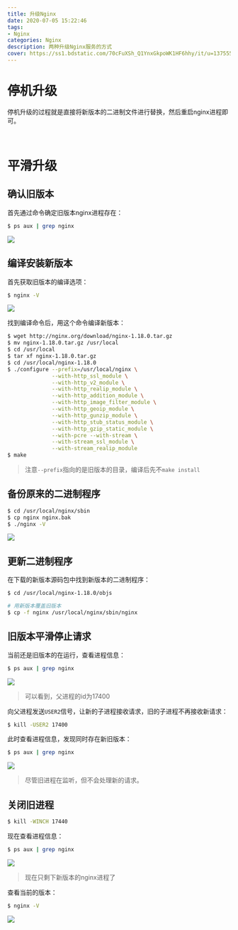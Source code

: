```yaml
---
title: 升级Nginx
date: 2020-07-05 15:22:46
tags:
- Nginx
categories: Nginx
description: 两种升级Nginx服务的方式
cover: https://ss1.bdstatic.com/70cFuXSh_Q1YnxGkpoWK1HF6hhy/it/u=1375552705,3642822908&fm=26&gp=0.jpg
---
```




# 停机升级

停机升级的过程就是直接将新版本的二进制文件进行替换，然后重启nginx进程即可。



<br>



# 平滑升级

## 确认旧版本

首先通过命令确定旧版本nginx进程存在：

```bash
$ ps aux | grep nginx
```



![](1.png)



## 编译安装新版本

首先获取旧版本的编译选项：

```bash
$ nginx -V
```

![](2.png)



找到编译命令后，用这个命令编译新版本：

```bash
$ wget http://nginx.org/download/nginx-1.18.0.tar.gz
$ mv nginx-1.18.0.tar.gz /usr/local
$ cd /usr/local
$ tar xf nginx-1.18.0.tar.gz
$ cd /usr/local/nginx-1.18.0
$ ./configure --prefix=/usr/local/nginx \
              --with-http_ssl_module \
              --with-http_v2_module \
              --with-http_realip_module \
              --with-http_addition_module \
              --with-http_image_filter_module \
              --with-http_geoip_module \
              --with-http_gunzip_module \
              --with-http_stub_status_module \
              --with-http_gzip_static_module \
              --with-pcre --with-stream \
              --with-stream_ssl_module \
              --with-stream_realip_module
$ make 
```

> 注意`--prefix`指向的是旧版本的目录，编译后先不`make install`



## 备份原来的二进制程序

```bash
$ cd /usr/local/nginx/sbin
$ cp nginx nginx.bak
$ ./nginx -V
```

![](3.png)



## 更新二进制程序

在下载的新版本源码包中找到新版本的二进制程序：

```bash
$ cd /usr/local/nginx-1.18.0/objs

# 用新版本覆盖旧版本
$ cp -f nginx /usr/local/nginx/sbin/nginx
```



## 旧版本平滑停止请求

当前还是旧版本的在运行，查看进程信息：

```bash
$ ps aux | grep nginx
```



![](1.png)

> 可以看到，父进程的id为17400



向父进程发送`USER2`信号，让新的子进程接收请求，旧的子进程不再接收新请求：

```bash
$ kill -USER2 17400
```



此时查看进程信息，发现同时存在新旧版本：

```bash
$ ps aux | grep nginx
```

![](4.png)

> 尽管旧进程在监听，但不会处理新的请求。



## 关闭旧进程

```bash
$ kill -WINCH 17440 
```



现在查看进程信息：

```bash
$ ps aux | grep nginx
```

![](5.png)

> 现在只剩下新版本的nginx进程了



查看当前的版本：

```bash
$ nginx -V
```

![](6.png)

<br>

